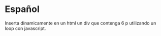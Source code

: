 # Español
Inserta dinamicamente en un html un div que contenga 6 p utilizando un loop con javascript.